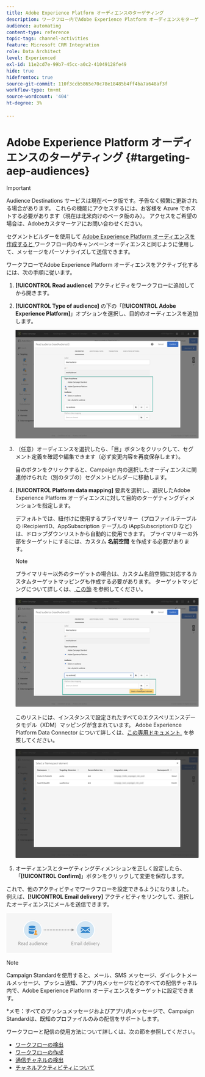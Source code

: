 ```yaml
---
title: Adobe Experience Platform オーディエンスのターゲティング
description: ワークフロー内でAdobe Experience Platform オーディエンスをターゲットにする方法を説明します。
audience: automating
content-type: reference
topic-tags: channel-activities
feature: Microsoft CRM Integration
role: Data Architect
level: Experienced
exl-id: 11e2cd7e-99b7-45cc-a0c2-41049128fe49
hide: true
hidefromtoc: true
source-git-commit: 110f3ccb5865e70c78e18485b4ff4ba7a648af3f
workflow-type: tm+mt
source-wordcount: '404'
ht-degree: 3%

---
```


# Adobe Experience Platform オーディエンスのターゲティング {#targeting-aep-audiences}

>[!IMPORTANT]
>
>Audience Destinations サービスは現在ベータ版です。予告なく頻繁に更新される場合があります。 これらの機能にアクセスするには、お客様を Azure でホストする必要があります（現在は北米向けのベータ版のみ）。 アクセスをご希望の場合は、Adobeカスタマーケアにお問い合わせください。

セグメントビルダーを使用して [Adobe Experience Platform オーディエンスを作成すると &#x200B;](../../integrating/using/aep-about-audience-destinations-service.md) ワークフロー内のキャンペーンオーディエンスと同じように使用して、メッセージをパーソナライズして送信できます。

ワークフローでAdobe Experience Platform オーディエンスをアクティブ化するには、次の手順に従います。

1. **[!UICONTROL Read audience]** アクティビティをワークフローに追加してから開きます。

1. **[!UICONTROL Type of audience]** の下の「**[!UICONTROL Adobe Experience Platform]**」オプションを選択し、目的のオーディエンスを追加します。

   ![](assets/aep_wkf_readaudience.png)

1. （任意）オーディエンスを選択したら、「目」ボタンをクリックして、セグメント定義を確認や編集できます（必ず変更内容を再度保存します）。

   目のボタンをクリックすると、Campaign 内の選択したオーディエンスに関連付けられた（別のタブの）セグメントビルダーに移動します。

1. **[!UICONTROL Platform data mapping]** 要素を選択し、選択したAdobe Experience Platform オーディエンスに対して目的のターゲティングディメンションを指定します。

   デフォルトでは、紐付けに使用するプライマリキー（プロファイルテーブルの iRecipientID、AppSubscription テーブルの iAppSubscriptionID など）は、ドロップダウンリストから自動的に使用できます。 プライマリキーの外部をターゲットにするには、カスタム **名前空間** を作成する必要があります。

   >[!NOTE]
   >
   >プライマリキー以外のターゲットの場合は、カスタム名前空間に対応するカスタムターゲットマッピングも作成する必要があります。 ターゲットマッピングについて詳しくは、[&#x200B; この節 &#x200B;](../../administration/using/target-mappings-in-campaign.md) を参照してください。

   ![](assets/aep_wkf_readaudience_namespace.png)

   このリストには、インスタンスで設定されたすべてのエクスペリエンスデータモデル（XDM）マッピングが含まれています。 Adobe Experience Platform Data Connector について詳しくは、[&#x200B; この専用ドキュメント &#x200B;](../../integrating/using/aep-about-data-connector.md) を参照してください。

   ![](assets/aep_wkf_readaudience_namespace2.png)

1. オーディエンスとターゲティングディメンションを正しく設定したら、「**[!UICONTROL Confirm]**」ボタンをクリックして変更を保存します。

これで、他のアクティビティでワークフローを設定できるようになりました。 例えば、**[!UICONTROL Email delivery]** アクティビティをリンクして、選択したオーディエンスにメールを送信できます。

![](assets/aep_wkf_email.png)

>[!NOTE]
>
>Campaign Standardを使用すると、メール、SMS メッセージ、ダイレクトメールメッセージ、プッシュ通知、アプリ内メッセージなどのすべての配信チャネル内で、Adobe Experience Platform オーディエンスをターゲットに設定できます。
>
>*メモ：すべてのプッシュメッセージおよびアプリ内メッセージで、Campaign Standardは、既知のプロファイルのみの配信をサポートします。

ワークフローと配信の使用方法について詳しくは、次の節を参照してください。

* [ワークフローの検出](../../automating/using/get-started-workflows.md)
* [ワークフローの作成](../../automating/using/building-a-workflow.md)
* [通信チャネルの検出](../../channels/using/get-started-communication-channels.md)
* [チャネルアクティビティについて](../../automating/using/about-channel-activities.md)
